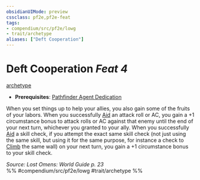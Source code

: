 ```yaml
---
obsidianUIMode: preview
cssclass: pf2e,pf2e-feat
tags:
- compendium/src/pf2e/lowg
- trait/archetype
aliases: ["Deft Cooperation"]
---
```

# Deft Cooperation  *Feat 4*  
[archetype](archetype.md "Archetype Feat Trait")  

- **Prerequisites**: [Pathfinder Agent Dedication](pathfinder-agent-dedication-lowg.md)

When you set things up to help your allies, you also gain some of the fruits of your labors. When you successfully [Aid](aid.md) an attack roll or AC, you gain a +1 circumstance bonus to attack rolls or AC against that enemy until the end of your next turn, whichever you granted to your ally. When you successfully [Aid](aid.md) a skill check, if you attempt the exact same skill check (not just using the same skill, but using it for the same purpose, for instance a check to [Climb](climb.md) the same wall) on your next turn, you gain a +1 circumstance bonus to your skill check.

*Source: Lost Omens: World Guide p. 23*  
%% #compendium/src/pf2e/lowg #trait/archetype %%